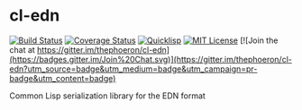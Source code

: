# cl-edn

[![Build Status](https://circleci.com/gh/thephoeron/cl-edn.svg?style=shield)](https://circleci.com/gh/thephoeron/cl-edn)
[![Coverage Status](http://coveralls.io/repos/thephoeron/cl-edn/badge.svg?branch=master&service=github)](http://coveralls.io/github/thephoeron/cl-edn?branch=master)
[![Quicklisp](http://quickdocs.org/badge/cl-edn.svg)](http://quickdocs.org/cl-edn/)
[![MIT License](https://img.shields.io/badge/license-MIT-blue.svg)](./LICENSE)
[![Join the chat at https://gitter.im/thephoeron/cl-edn](https://badges.gitter.im/Join%20Chat.svg)](https://gitter.im/thephoeron/cl-edn?utm_source=badge&utm_medium=badge&utm_campaign=pr-badge&utm_content=badge)

Common Lisp serialization library for the EDN format
